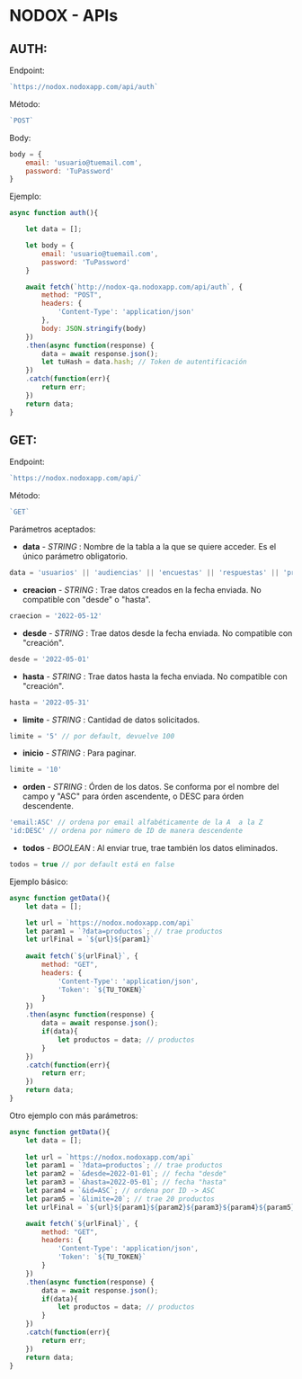 # NODOX - APIs


## AUTH:

Endpoint: 
```javascript
`https://nodox.nodoxapp.com/api/auth`
```

Método: 
```javascript
`POST`
```

Body: 
```javascript
body = {
    email: 'usuario@tuemail.com',
    password: 'TuPassword'
}
```

Ejemplo: 
```javascript
async function auth(){

    let data = [];

    let body = {
        email: 'usuario@tuemail.com',
        password: 'TuPassword'
    }        

    await fetch(`http://nodox-qa.nodoxapp.com/api/auth`, {
        method: "POST",
        headers: {
            'Content-Type': 'application/json'
        },
        body: JSON.stringify(body)
    })        
    .then(async function(response) {
        data = await response.json();
        let tuHash = data.hash; // Token de autentificación
    })             
    .catch(function(err){
        return err;
    })        
    return data;        
}

```


## GET:

Endpoint: 
```javascript
`https://nodox.nodoxapp.com/api/`
```

Método: 
```javascript
`GET`
```

Parámetros aceptados: 

+ **data** *- STRING* : Nombre de la tabla a la que se quiere acceder. Es el único parámetro obligatorio.
```javascript
data = 'usuarios' || 'audiencias' || 'encuestas' || 'respuestas' || 'productos' || 'encuesta-respondidas' || unidad_de_negocios || sucursals || ...
```

+ **creacion** *- STRING* : Trae datos creados en la fecha enviada. No compatible con "desde" o "hasta". 
```javascript
craecion = '2022-05-12'
```

+ **desde** *- STRING* : Trae datos desde la fecha enviada. No compatible con "creación".
```javascript
desde = '2022-05-01'
```

+ **hasta** *- STRING* : Trae datos hasta la fecha enviada. No compatible con "creación".
```javascript
hasta = '2022-05-31'
```

+ **limite** *- STRING* : Cantidad de datos solicitados. 
```javascript
limite = '5' // por default, devuelve 100
```

+ **inicio** *- STRING* : Para paginar.
```javascript
limite = '10'
```

+ **orden** *- STRING* : Órden de los datos. Se conforma por el nombre del campo y "ASC" para órden ascendente, o DESC para órden descendente. 
```javascript
'email:ASC' // ordena por email alfabéticamente de la A  a la Z 
'id:DESC' // ordena por número de ID de manera descendente
```

+ **todos** *- BOOLEAN* : Al enviar true, trae también los datos eliminados.  
```javascript
todos = true // por default está en false
```

Ejemplo básico: 
```javascript
async function getData(){
    let data = [];      

    let url = `https://nodox.nodoxapp.com/api`
    let param1 = `?data=productos`; // trae productos
    let urlFinal = `${url}${param1}`
    
    await fetch(`${urlFinal}`, {
        method: "GET",
        headers: {
            'Content-Type': 'application/json',
            'Token': `${TU_TOKEN}`
        }
    })        
    .then(async function(response) {
        data = await response.json();
        if(data){
            let productos = data; // productos
        }
    })             
    .catch(function(err){
        return err;
    })        
    return data;        
}    
```

Otro ejemplo con más parámetros: 
```javascript
async function getData(){
    let data = [];      
    
    let url = `https://nodox.nodoxapp.com/api`
    let param1 = `?data=productos`; // trae productos
    let param2 = `&desde=2022-01-01`; // fecha "desde"
    let param3 = `&hasta=2022-05-01`; // fecha "hasta"
    let param4 = `&id=ASC`; // ordena por ID -> ASC
    let param5 = `&limite=20`; // trae 20 productos
    let urlFinal = `${url}${param1}${param2}${param3}${param4}${param5}`

    await fetch(`${urlFinal}`, {
        method: "GET",
        headers: {
            'Content-Type': 'application/json',
            'Token': `${TU_TOKEN}`
        }
    })        
    .then(async function(response) {
        data = await response.json();
        if(data){
            let productos = data; // productos
        }
    })             
    .catch(function(err){
        return err;
    })        
    return data;        
}    
```
